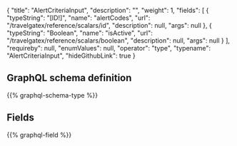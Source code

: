 {
  "title": "AlertCriteriaInput",
  "description": "",
  "weight": 1,
  "fields": [
    {
      "typeString": "[ID!]",
      "name": "alertCodes",
      "url": "/travelgatex/reference/scalars/id",
      "description": null,
      "args": null
    },
    {
      "typeString": "Boolean",
      "name": "isActive",
      "url": "/travelgatex/reference/scalars/boolean",
      "description": null,
      "args": null
    }
  ],
  "requireby": null,
  "enumValues": null,
  "operator": "type",
  "typename": "AlertCriteriaInput",
  "hideGithubLink": true
}
## GraphQL schema definition

{{% graphql-schema-type %}}

## Fields

{{% graphql-field %}}
